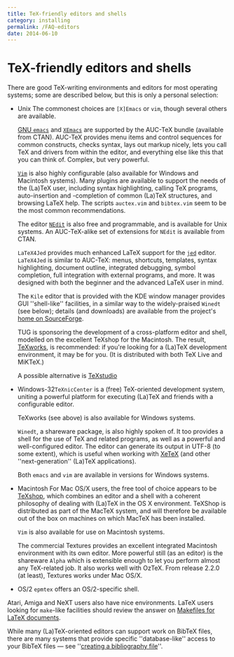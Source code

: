 ```yaml
---
title: TeX-friendly editors and shells
category: installing
permalink: /FAQ-editors
date: 2014-06-10
---
```


# TeX-friendly editors and shells

There are good TeX-writing environments and editors for most
operating systems; some are described below, but this is only a
personal selection:

- Unix The commonest choices are `[X]Emacs` or
  `vim`, though several others are available.

  [GNU&nbsp;`emacs`](http://www.gnu.org/software/emacs/emacs.html)
  and [`XEmacs`](http://www.xemacs.org/) are supported
  by the AUC-TeX
  bundle (available from CTAN).  AUC-TeX provides menu
  items and control sequences for common constructs, checks syntax,
  lays out markup nicely, lets you call TeX and drivers from
  within the editor, and everything else like this that you can think
  of.  Complex, but very powerful.

  [`Vim`](http://vim.sourceforge.net) is also highly
  configurable (also available for Windows and Macintosh systems).
  Many plugins are available to support the needs of the (La)TeX user,
  including syntax highlighting, calling TeX programs,
  auto-insertion and -completion of common (La)TeX structures, and
  browsing LaTeX help.  The scripts `auctex.vim` and
  `bibtex.vim` seem to be the most common recommendations.

  The editor [`NEdit`](http://nedit.org/) is also free
  and programmable, and is available for Unix systems.  An
  AUC-TeX-alike set of extensions for `NEdit` is available
  from CTAN.

  `LaTeX4Jed` provides much enhanced LaTeX support for the
  [`jed`](http://www.jedsoft.org/jed/) editor.
  `LaTeX4Jed` is similar to AUC-TeX: menus,
  shortcuts, templates, syntax highlighting, document outline,
  integrated debugging, symbol completion, full integration with
  external programs, and more. It was designed with both the beginner
  and the advanced LaTeX user in mind.

  The `Kile` editor that is provided with the KDE
  window manager provides GUI ''shell-like'' facilities, in a
  similar way to the widely-praised `Winedt` (see below);
  details (and downloads) are available from the project's
  [home on SourceForge](http://kile.sourceforge.net/).

  TUG is sponsoring the development of a cross-platform editor
  and shell, modelled on the excellent TeXshop for the Macintosh.
  The result,
  [TeXworks](http://www.tug.org/texworks/), is recommended: if
  you're looking for a
  (La)TeX development environment, it may be for you.  (It is
  distributed with both TeX&nbsp;Live and MiKTeX.)

  A possible alternative is
  [TeXstudio](http://texstudio.sourceforge.net/)
- Windows-32`TeXnicCenter` is a (free)
  TeX-oriented development system, uniting a powerful platform for
  executing (La)TeX and friends with a configurable editor.

  TeXworks (see above) is also available for Windows systems.

  `Winedt`, a shareware package, is also highly spoken of.
  It too provides a shell for the use of TeX and related programs,
  as well as a powerful and well-configured editor.  The editor can
  generate its output in UTF-8 (to some extent), which is
  useful when working with [XeTeX](/FAQ-xetex) (and other
  ''next-generation'' (La)TeX applications).

  Both `emacs` and `vim` are available in versions
  for Windows systems.
- Macintosh For Mac OS/X users, the free tool of choice appears to be
  [TeXshop](http://pages.uoregon.edu/koch/texshop/index.html), which
  combines an editor and a shell with a coherent philosophy of dealing
  with (La)TeX in the OS&nbsp;X environment.  TeXShop is distributed as
  part of the MacTeX system, and will therefore be available out of
  the box on machines on which MacTeX has been installed.

  `Vim` is also available for use on Macintosh systems.

  The commercial Textures provides an excellent integrated Macintosh
  environment with its own editor.  More powerful still (as an editor)
  is the shareware `Alpha` which is extensible enough to let
  you perform almost any TeX-related job. It also works well with
  OzTeX.  From release 2.2.0 (at least), Textures works under Mac OS/X.
- OS/2 `epmtex` offers an OS/2-specific shell.

Atari, Amiga and NeXT users also have nice
environments. LaTeX users looking for `make`-like
facilities should review the answer on
[Makefiles for LaTeX documents](/FAQ-make).

While many (La)TeX-oriented editors can support work on BibTeX
files, there are many systems that provide specific ''database-like''
access to your BibTeX files&nbsp;&mdash;
  see ''[creating a bibliography file](/FAQ-buildbib)''.

